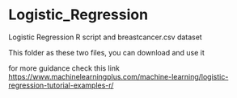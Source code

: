 # Logistic_Regression
Logistic Regression R script and breastcancer.csv dataset

This folder as these two files, you can download and use it

for more guidance check this link
https://www.machinelearningplus.com/machine-learning/logistic-regression-tutorial-examples-r/

